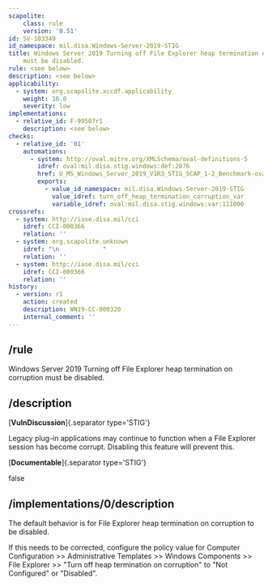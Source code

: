 ```yaml
---
scapolite:
    class: rule
    version: '0.51'
id: SV-103349
id_namespace: mil.disa.Windows-Server-2019-STIG
title: Windows Server 2019 Turning off File Explorer heap termination on corruption
    must be disabled.
rule: <see below>
description: <see below>
applicability:
  - system: org.scapolite.xccdf.applicability
    weight: 10.0
    severity: low
implementations:
  - relative_id: F-99507r1
    description: <see below>
checks:
  - relative_id: '01'
    automations:
      - system: http://oval.mitre.org/XMLSchema/oval-definitions-5
        idref: oval:mil.disa.stig.windows:def:2076
        href: U_MS_Windows_Server_2019_V1R3_STIG_SCAP_1-2_Benchmark-oval.xml
        exports:
          - value_id_namespace: mil.disa.Windows-Server-2019-STIG
            value_idref: turn_off_heap_termination_corruption_var
            variable_idref: oval:mil.disa.stig.windows:var:111000
crossrefs:
  - system: http://iase.disa.mil/cci
    idref: CCI-000366
    relation: ''
  - system: org.scapolite.unknown
    idref: "\n            "
    relation: ''
  - system: http://iase.disa.mil/cci
    idref: CCI-000366
    relation: ''
history:
  - version: r1
    action: created
    description: WN19-CC-000320
    internal_comment: ''
---
```



## /rule

Windows Server 2019 Turning off File Explorer heap termination on corruption must be disabled.

## /description

[**VulnDiscussion**]{.separator type='STIG'}

Legacy plug-in applications may continue to function when a File Explorer session has become corrupt. Disabling this feature will prevent this.

[**Documentable**]{.separator type='STIG'}

false

## /implementations/0/description

The default behavior is for File Explorer heap termination on corruption to be disabled.

If this needs to be corrected, configure the policy value for Computer Configuration >> Administrative Templates >> Windows Components >> File Explorer >> "Turn off heap termination on corruption" to "Not Configured" or "Disabled".
